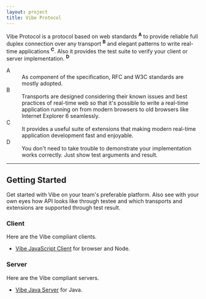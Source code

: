 ```yaml
---
layout: project
title: Vibe Protocol
---
```


Vibe Protocol is a protocol based on web standards <sup><strong>A</strong></sup> to provide reliable full duplex connection over any transport <sup><strong>B</strong></sup> and elegant patterns to write real-time applications <sup><strong>C</strong></sup>. Also it provides the test suite to verify your client or server implementation. <sup><strong>D</strong></sup>

<dl>
    <dt>A</dt>
    <dd>As component of the specification, RFC and W3C standards are mostly adopted.</dd>
    <dt>B</dt>
    <dd>Transports are designed considering their known issues and best practices of real-time web so that it's possible to write a real-time application running on from modern browsers to old browsers like Internet Explorer 6 seamlessly.</dd>
    <dt>C</dt>
    <dd>It provides a useful suite of extensions that making modern real-time application development fast and enjoyable.</dd>
    <dt>D</dt>
    <dd>You don't need to take trouble to demonstrate your implementation works correctly. Just show test arguments and result.</dd>
</dl>

---

## Getting Started
Get started with Vibe on your team's preferable platform. Also see with your own eyes how API looks like through testee and which transports and extensions are supported through test result.

### Client
Here are the Vibe compliant clients.

* [Vibe JavaScript Client](http://vibe-project.github.io/projects/vibe-javascript-client/3.0.0-Alpha4/) for browser and Node.

### Server
Here are the Vibe compliant servers.

* [Vibe Java Server](http://vibe-project.github.io/projects/vibe-java-server/3.0.0-Alpha6/) for Java.